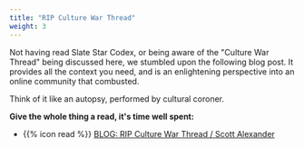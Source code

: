 ```yaml
---
title: "RIP Culture War Thread"
weight: 3
---
```


Not having read Slate Star Codex, or being aware of the "Culture War Thread" being discussed here, we stumbled upon the following blog post. It provides all the context you need, and is an enlightening perspective into an online community that combusted.

Think of it like an autopsy, performed by cultural coroner.

**Give the whole thing a read, it's time well spent:**

- {{% icon read %}} [BLOG: RIP Culture War Thread / Scott Alexander](https://slatestarcodex.com/2019/02/22/rip-culture-war-thread/)

